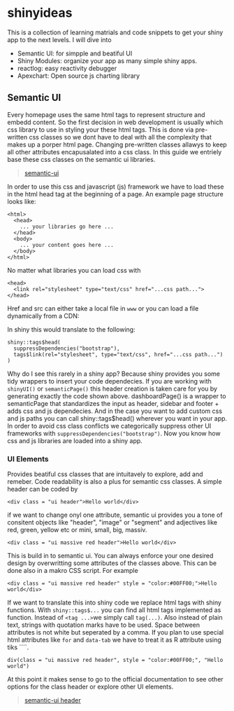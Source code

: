 # shinyideas

This is a collection of learning matrials and code snippets to get your shiny app to the next levels. I will dive into 

* Semantic UI: for simpple and beatiful UI
* Shiny Modules: organize your app as many simple shiny apps. 
* reactlog: easy reactivity debugger
* Apexchart: Open source js charting library


## Semantic UI

Every homepage uses the same html tags to represent structure and embedd content. So the first decision in web development is usually which css library to use in styling your these html tags. This is done via pre-written css classes so we dont have to deal with all the complexity that makes up a porper html page. Changing pre-written classes allawys to keep all other attributes encapusalated into a css class. In this guide we entriely base these css classes on the semantic ui libraries. 

> [semantic-ui](https://semantic-ui.com)

In order to use this css and javascript (js) framework we have to load these in the html head tag at the beginning of a page. An example page structure looks like:

```
<html>
  <head>
    ... your libraries go here ...
  </head> 
  <body>
    ... your content goes here ...
  </body> 
</html>
```
No matter what libraries you can load css with

```
<head>
  <link rel="stylesheet" type="text/css" href="...css path...">
</head> 
```

Href and src can either take a local file in `www` or you can load a file dynamically from a CDN: 

In shiny this would translate to the following:

```
shiny::tags$head(
  suppressDependencies("bootstrap"),
  tags$link(rel="stylesheet", type="text/css", href="...css path...")
)
```

Why do I see this rarely in a shiny app? Because shiny provides you some tidy wrappers to insert your code dependecies. If you are working with `shinyUI()` or `semanticPage()` this header creation is taken care for you  by generating exactly the code shown above. dashboardPage() is a wrapper to semanticPage that standardizes the input as header, sidebar and footer + adds css and js dependecies. And in the case you want to add custom css and js paths you can call shiny::tags$head() wherever you want in your app. In order to avoid css class conflicts we categorically suppress other UI frameworks with `suppressDependencies("bootstrap")`. Now you know how css and js libraries are loaded into a shiny app. 


### UI Elements

Provides beatiful css classes that are intuitavely to explore, add and remeber. Code readability is also a plus for semantic css classes. A simple header can be coded by 

```
<div class = "ui header">Hello world</div>
```
if we want to change onyl one attribute, semantic ui provides you a tone of consitent objects like "header", "image" or "segment" and adjectives like red, green, yellow etc or mini, small, big, massiv.

```
<div class = "ui massive red header">Hello world</div>
```
This is build in to semantic ui. You can always enforce your one desired design by overwritting some attributes of the classes above. This can be done also in a makro CSS script. For example

```
<div class = "ui massive red header" style = "color:#00FF00;">Hello world</div>
```

If we want to translate this into shiny code we replace html tags with shiny functions. With `shiny::tags$...` you can find all html tags implemented as function. Instead of `<tag ...>`we simply call `tag(...)`. Also instead of plain text, strings with quotation marks have to be used. Space between attributes is not white but seperated by a comma. If you plan to use special html attributes like `for` and `data-tab` we have to treat it as R attribute using tiks ````. 

```
div(class = "ui massive red header", style = "color:#00FF00;", "Hello world")
```

At this point it makes sense to go to the official documentation to see other options for the class header or explore other UI elements.

> [semantic-ui header](https://semantic-ui.com/elements/header.html)










